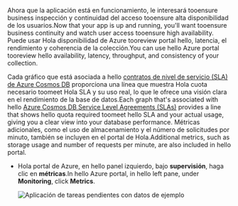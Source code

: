 <span data-ttu-id="0963a-101">Ahora que la aplicación está en funcionamiento, le interesará tooensure business inspección y continuidad del acceso tooensure alta disponibilidad de los usuarios.</span><span class="sxs-lookup"><span data-stu-id="0963a-101">Now that your app is up and running, you'll want tooensure business continuity and watch user access tooensure high availability.</span></span> <span data-ttu-id="0963a-102">Puede usar Hola disponibilidad de Azure tooreview portal hello, latencia, el rendimiento y coherencia de la colección.</span><span class="sxs-lookup"><span data-stu-id="0963a-102">You can use hello Azure portal tooreview hello availability, latency, throughput, and consistency of your collection.</span></span> 

<span data-ttu-id="0963a-103">Cada gráfico que está asociada a hello [contratos de nivel de servicio (SLA) de Azure Cosmos DB](https://azure.microsoft.com/support/legal/sla/documentdb/) proporciona una línea que muestra Hola cuota necesario toomeet Hola SLA y su uso real, lo que le ofrece una visión clara en el rendimiento de la base de datos.</span><span class="sxs-lookup"><span data-stu-id="0963a-103">Each graph that's associated with hello [Azure Cosmos DB Service Level Agreements (SLAs)](https://azure.microsoft.com/support/legal/sla/documentdb/) provides a line that shows hello quota required toomeet hello SLA and your actual usage, giving you a clear view into your database performance.</span></span> <span data-ttu-id="0963a-104">Métricas adicionales, como el uso de almacenamiento y el número de solicitudes por minuto, también se incluyen en el portal de Hola.</span><span class="sxs-lookup"><span data-stu-id="0963a-104">Additional metrics, such as storage usage and number of requests per minute, are also included in hello portal.</span></span>

* <span data-ttu-id="0963a-105">Hola portal de Azure, en hello panel izquierdo, bajo **supervisión**, haga clic en **métricas**.</span><span class="sxs-lookup"><span data-stu-id="0963a-105">In hello Azure portal, in hello left pane, under **Monitoring**, click **Metrics**.</span></span>

   ![Aplicación de tareas pendientes con datos de ejemplo](./media/cosmos-db-tutorial-review-slas/azure-cosmosdb-portal-metrics-slas.png)